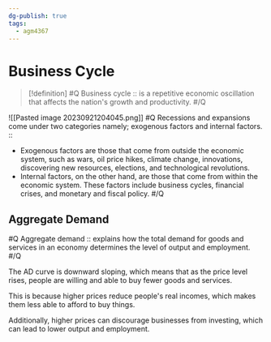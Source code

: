 ```yaml
---
dg-publish: true
tags:
  - agm4367
---
```

# Business Cycle

> [!definition]
> #Q 
> Business cycle :: is a repetitive economic oscillation that affects the nation's growth and productivity.
> #/Q 

![[Pasted image 20230921204045.png]]
#Q
Recessions and expansions come under two categories namely; exogenous factors and internal factors. ::
- Exogenous factors are those that come from outside the economic system, such as wars, oil price hikes, climate change, innovations, discovering new resources, elections, and technological revolutions.
- Internal factors, on the other hand, are those that come from within the economic system. These factors include business cycles, financial crises, and monetary and fiscal policy.
#/Q 

## Aggregate Demand
#Q
Aggregate demand :: explains how the total demand for goods and services in an economy determines the level of output and employment.
#/Q 

The AD curve is downward sloping, which means that as the price level rises, people are willing and able to buy fewer goods and services. 

This is because higher prices reduce people's real incomes, which makes them less able to afford to buy things. 

Additionally, higher prices can discourage businesses from investing, which can lead to lower output and employment.